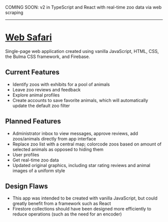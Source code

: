 COMING SOON: v2 in TypeScript and React with real-time zoo data via web scraping

<hr />

# <a href="https://web-safari.web.app/">Web Safari</a>

Single-page web application created using vanilla JavaScript, HTML, CSS, the Bulma CSS framework, and Firebase.
 
## Current Features
 * Identify zoos with exhibits for a pool of animals
 * Leave zoo reviews and feedback
 * Explore animal profiles
 * Create accounts to save favorite animals, which will automatically update the default zoo filter
 
## Planned Features
 * Administrator inbox to view messages, approve reviews, add zoos/animals directly from app interface
 * Replace zoo list with a central map; colorcode zoos based on amount of selected animals as opposed to hiding them
 * User profiles
 * Get real-time zoo data
 * Updated original graphics, including star rating reviews and animal images of a uniform style

## Design Flaws
 * This app was intended to be created with vanilla JavaScript, but could greatly benefit from a framework such as React
 * Firestore collections should have been designed more efficiently to reduce operations (such as the need for an encoder)
